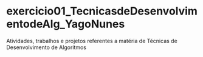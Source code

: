 # exercicio01_TecnicasdeDesenvolvimentodeAlg_YagoNunes
Atividades, trabalhos e projetos referentes a matéria de Técnicas de Desenvolvimento de Algoritmos
